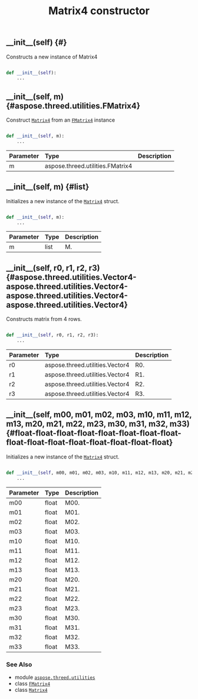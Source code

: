 ﻿---
title: Matrix4 constructor
second_title: Aspose.3D for Python via .NET API References
description: 
type: docs
weight: 10
url: /python-net/aspose.threed.utilities/matrix4/__init__/
is_root: false
---

## \_\_init\_\_(self) {#}

Constructs a new instance of Matrix4



```python

def __init__(self):
    ...
```




## \_\_init\_\_(self, m) {#aspose.threed.utilities.FMatrix4}

Construct [`Matrix4`](/3d/python-net/aspose.threed.utilities/matrix4) from an [`FMatrix4`](/3d/python-net/aspose.threed.utilities/fmatrix4) instance



```python

def __init__(self, m):
    ...
```


| Parameter | Type | Description |
| :- | :- | :- |
| m | aspose.threed.utilities.FMatrix4 |  |


## \_\_init\_\_(self, m) {#list}

Initializes a new instance of the [`Matrix4`](/3d/python-net/aspose.threed.utilities/matrix4) struct.



```python

def __init__(self, m):
    ...
```


| Parameter | Type | Description |
| :- | :- | :- |
| m | list | M. |


## \_\_init\_\_(self, r0, r1, r2, r3) {#aspose.threed.utilities.Vector4-aspose.threed.utilities.Vector4-aspose.threed.utilities.Vector4-aspose.threed.utilities.Vector4}

Constructs matrix from 4 rows.



```python

def __init__(self, r0, r1, r2, r3):
    ...
```


| Parameter | Type | Description |
| :- | :- | :- |
| r0 | aspose.threed.utilities.Vector4 | R0. |
| r1 | aspose.threed.utilities.Vector4 | R1. |
| r2 | aspose.threed.utilities.Vector4 | R2. |
| r3 | aspose.threed.utilities.Vector4 | R3. |


## \_\_init\_\_(self, m00, m01, m02, m03, m10, m11, m12, m13, m20, m21, m22, m23, m30, m31, m32, m33) {#float-float-float-float-float-float-float-float-float-float-float-float-float-float-float-float}

Initializes a new instance of the [`Matrix4`](/3d/python-net/aspose.threed.utilities/matrix4) struct.



```python

def __init__(self, m00, m01, m02, m03, m10, m11, m12, m13, m20, m21, m22, m23, m30, m31, m32, m33):
    ...
```


| Parameter | Type | Description |
| :- | :- | :- |
| m00 | float | M00. |
| m01 | float | M01. |
| m02 | float | M02. |
| m03 | float | M03. |
| m10 | float | M10. |
| m11 | float | M11. |
| m12 | float | M12. |
| m13 | float | M13. |
| m20 | float | M20. |
| m21 | float | M21. |
| m22 | float | M22. |
| m23 | float | M23. |
| m30 | float | M30. |
| m31 | float | M31. |
| m32 | float | M32. |
| m33 | float | M33. |



### See Also
* module [`aspose.threed.utilities`](../../)
* class [`FMatrix4`](/3d/python-net/aspose.threed.utilities/fmatrix4)
* class [`Matrix4`](/3d/python-net/aspose.threed.utilities/matrix4)
